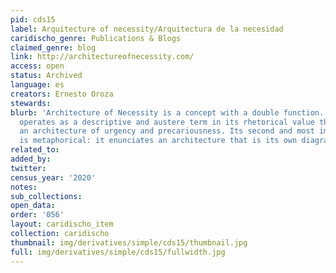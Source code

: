 ```yaml
---
pid: cds15
label: Arquitecture of necessity/Arquitectura de la necesidad
caridischo_genre: Publications & Blogs
claimed_genre: blog
link: http://architectureofnecessity.com/
access: open
status: Archived
language: es
creators: Ernesto Oroza
stewards:
blurb: 'Architecture of Necessity is a concept with a double function. It initially
  operates as a descriptive and austere term in its rhetorical value that points to
  an architecture of urgency and precariousness. Its second and most important function
  is metaphorical: it enunciates an architecture that is its own diagram.'
related_to:
added_by:
twitter:
census_year: '2020'
notes:
sub_collections:
open_data:
order: '056'
layout: caridischo_item
collection: caridischo
thumbnail: img/derivatives/simple/cds15/thumbnail.jpg
full: img/derivatives/simple/cds15/fullwidth.jpg
---
```

